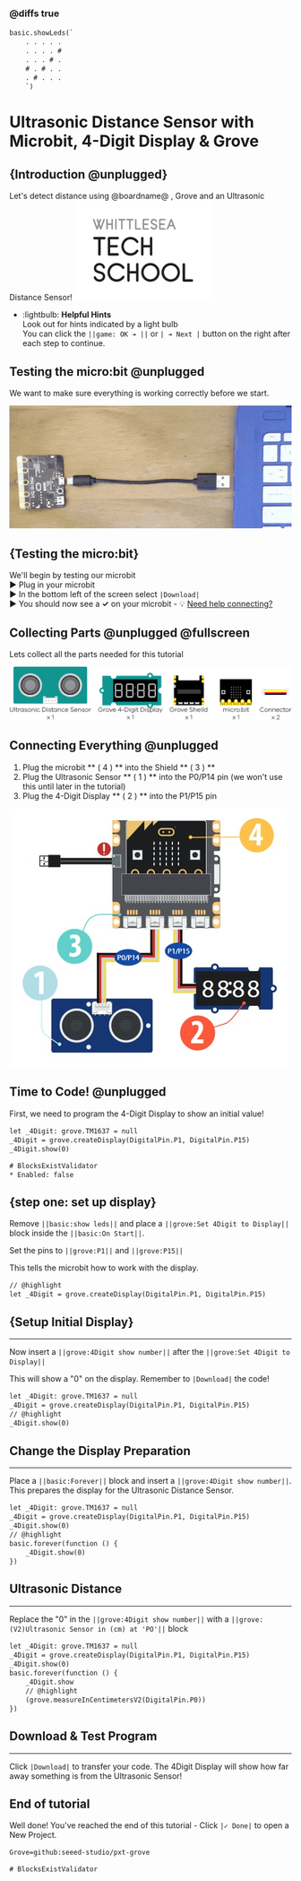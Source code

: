 <!-- 
Written by: casey

last updated: 26/11

Ready for Upload: Y

Image Update: Complete 

Tasks:

- potentially spilt into two seperate sections, display and sensor, with second connection image and page later on


-->

### @diffs true

```template
basic.showLeds(`
    . . . . .
    . . . . #
    . . . # .
    # . # . .
    . # . . .
    `)
```

# Ultrasonic Distance Sensor with Microbit, 4-Digit Display & Grove

## {Introduction @unplugged}
Let's detect distance using @boardname@ , Grove and an Ultrasonic Distance Sensor!
![WTS Logo](https://raw.githubusercontent.com/WTS-MP/MakecodeMicrobit/refs/heads/master/assets/WTSLogo.png)

  - :lightbulb: **Helpful Hints**   
  Look out for hints indicated by a light bulb   
You can click the ``||game: OK ➔ ||`` or ``| ➔ Next |`` button on the right after each step to continue.



## Testing the micro:bit @unplugged
We want to make sure everything is working correctly before we start.

![Plugging in microbit](https://raw.githubusercontent.com/WTS-MP/MakecodeMicrobit/refs/heads/master/assets/microbitplugin.gif)   

## {Testing the micro:bit}
We'll begin by testing our microbit   
► Plug in your microbit   
► In the bottom left of the screen select  ``|Download|``  
► You should now see a **✓** on your microbit  -  💡 [Need help connecting?](https://www.youtube.com/watch?v=qSjMDG84bMY)


## Collecting Parts @unplugged @fullscreen
Lets collect all the parts needed for this tutorial

![Parts Needed: 1 ultrasonic sensor, 1 4-digitDisplay, 1 microbit, 1 sheild](https://raw.githubusercontent.com/WTS-MP/MakecodeMicrobit/refs/heads/master/assets/GroveSensors/Ultrasonic%20Sensor.png)


## Connecting Everything @unplugged

1. Plug the microbit ** ( 4 ) ** into the Shield ** ( 3 ) ** 
2. Plug the Ultrasonic Sensor ** ( 1 ) ** into the P0/P14 pin
(we won't use this until later in the tutorial)
3. Plug the 4-Digit Display ** ( 2 ) ** into the P1/P15 pin 

![Connection Image](https://raw.githubusercontent.com/WTS-MP/MakecodeMicrobit/refs/heads/master/assets/GroveSensors/ultrasonicDisplay.jpg)

## Time to Code! @unplugged

First, we need to program the 4-Digit Display to show an initial value! 

```blocks
let _4Digit: grove.TM1637 = null
_4Digit = grove.createDisplay(DigitalPin.P1, DigitalPin.P15)
_4Digit.show(0)
```
```validation.local
# BlocksExistValidator
* Enabled: false
```

## {step one: set up display}
Remove ``||basic:show leds||`` and place a ``||grove:Set 4Digit to Display||`` block inside the ``||basic:On Start||``. 

Set the pins to ``||grove:P1||`` and ``||grove:P15||``

This tells the microbit how to work with the display.

```blocks
// @highlight
let _4Digit = grove.createDisplay(DigitalPin.P1, DigitalPin.P15)

```

## {Setup Initial Display}
------------------
Now insert a ``||grove:4Digit show number||`` after the ``||grove:Set 4Digit to Display||``

This will show a "0" on the display. Remember to ``|Download|`` the code! 

```blocks
let _4Digit: grove.TM1637 = null
_4Digit = grove.createDisplay(DigitalPin.P1, DigitalPin.P15)
// @highlight
_4Digit.show(0)
```


## Change the Display Preparation
------------------
Place a ``||basic:Forever||`` block and insert a ``||grove:4Digit show number||``. This prepares the display for the Ultrasonic Distance Sensor.

```blocks
let _4Digit: grove.TM1637 = null
_4Digit = grove.createDisplay(DigitalPin.P1, DigitalPin.P15)
_4Digit.show(0)
// @highlight
basic.forever(function () {
    _4Digit.show(0)
})
```


## Ultrasonic Distance
------------------
Replace the "0" in the ``||grove:4Digit show number||`` with a ``||grove:(V2)Ultrasonic Sensor in (cm) at 'PO'||`` block



```blocks
let _4Digit: grove.TM1637 = null
_4Digit = grove.createDisplay(DigitalPin.P1, DigitalPin.P15)
_4Digit.show(0)
basic.forever(function () {
    _4Digit.show
    // @highlight
    (grove.measureInCentimetersV2(DigitalPin.P0))
})
```

## Download & Test Program
--------------------
Click ``|Download|`` to transfer your code.
The 4Digit Display will show how far away something is from the Ultrasonic Sensor!

## End of tutorial
Well done! You've reached the end of this tutorial - Click ``|✓ Done|`` to open a New Project.

```package
Grove=github:seeed-studio/pxt-grove
```

```validation.global
# BlocksExistValidator
```

